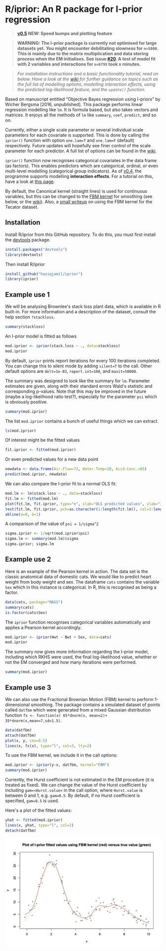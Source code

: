# R/iprior: An R package for I-prior regression

>**[v0.5](https://github.com/haziqjamil/iprior/releases/tag/v0.5) NEW: Speed bumps and plotting feature**

>**WARNING: The I-prior package is currently not optimised for large datasets yet. You might encounter debilitating slowness for `n>5000`. This is mainly due to the matrix multiplication and data storing process when the EM initialises. See issue [#20](https://github.com/haziqjamil/iprior/issues/20). A test of model fit with 2 variables and interactions for `n=6795` took x minutes.**

> *For installation instructions and a basic functionality tutorial, read on below. Have a look at the [wiki](https://github.com/haziqjamil/iprior/wiki/) for further guidance on topics such as the full list of modelling options, modelling interaction effects, using the predicted log-likelihood feature, and the `update()` function.*

Based on manuscript entitled "Objective Bayes regression using I-priors" by Wicher Bergsma [2016, unpublished]. This package performs linear regression modelling like `lm`. It is formula based, but also takes vectors and matrices. It enjoys all the methods of `lm` like `summary`, `coef`, `predict`, and so on.

Currently, either a single scale parameter or several individual scale parameters for each covariate is supported. This is done by calling the `iprior()` function with option `one.lam=T` and `one.lam=F` (default) respectively. Future updates will hopefully see finer control of the scale parameter for each predictor. A full list of options can be found in the [wiki](https://github.com/haziqjamil/iprior/wiki/List-of-options).

`iprior()` function now recognises categorical covariates in the data frame (as factors). This enables predictors which are categorical, ordinal, or even multi-level modelling (categorical group indicators). As of [v0.4](https://github.com/haziqjamil/iprior/releases/tag/v0.4), the programme supports modelling **interaction effects**. For a tutorial on this, have a look at [this page](https://github.com/haziqjamil/iprior/wiki/Modelling-interactions). 

By default, the Canonical kernel (straight lines) is used for continuous variables, but this can be changed to the [FBM kernel](https://github.com/haziqjamil/iprior/releases/tag/v0.4.6) for smoothing (see below, or the [wiki](https://github.com/haziqjamil/iprior/wiki/List-of-options)). Also, a [small writeup](https://github.com/haziqjamil/iprior/wiki/Using-FBM-kernel-for-regression-with-functional-covariates) on using the FBM kernel for the Tecator dataset.

## Installation
Install R/iprior from this GitHub repository. To do this, you must first install the [devtools](https://github.com/hadley/devtools) package.

```r
install.packages("devtools")
library(devtools)
```

Then install R/iprior

```r
install_github("haziqjamil/iprior")
library(iprior)
```

## Example use 1
We will be analysing Brownlee's stack loss plant data, which is available in R built-in. For more information and a description of the dataset, consult the help section `?stackloss`.

```r
summary(stackloss)
```

An I-prior model is fitted as follows
```r
mod.iprior <- iprior(stack.loss ~ ., data=stackloss)
mod.iprior
```

By default, `iprior` prints report iterations for every 100 iterations completed. You can change this to silent mode by adding `silent=T` to the call. Other default options are `delt=1e-03`, `report.int=100`, and `maxit=50000`.

The summary was designed to look like the summary for `lm`. Parameter estimates are given, along with their standard errors Wald's statistic and corresponding p-values. Note that this may be improved in the future (maybe a log-likelihood ratio test?), especially for the parameter `psi` which is obviously positive.
```r
summary(mod.iprior)
```

The list `mod.iprior` contains a bunch of useful things which we can extract.
```r
ls(mod.iprior)
```

Of interest might be the fitted values
```r
fit.iprior <- fitted(mod.iprior)
```
Or even predicted values for a new data point
```r
newdata <- data.frame(Air.Flow=72, Water.Temp=20, Acid.Conc.=85)
predict(mod.iprior, newdata)
```

We can also compare the I-prior fit to a normal OLS fit.
```r
mod.lm <- lm(stack.loss ~ ., data=stackloss)
fit.lm <- fitted(mod.lm)
plot(fit.lm, fit.iprior, type="n", xlab="OLS predicted values", ylab="I-prior fitted values", main="Comparison between I-prior and classical regression predicted values")
text(fit.lm, fit.iprior, pch=as.character(1:length(fit.lm)), col=1:length(fit.lm), cex=0.7)
abline(a=0, b=1)
```

A comparison of the value of `psi = 1/sigma^2`
```r
sigma.iprior <- 1/sqrt(mod.iprior$psi)
sigma.lm <- summary(mod.lm)$sigma
sigma.iprior; sigma.lm
```

## Example use 2
Here is an example of the Pearson kernel in action. The data set is the classic anatomical data of domestic cats. We would like to predict heart weight from body weight and sex. The dataframe `cats` contains the variable `Sex` which in this instance is categorical. In R, this is recognised as being a factor.

```r
data(cats, package="MASS")
summary(cats)
is.factor(cats$Sex)
```

The `iprior` function recognises categorical variables automatically and applies a Pearson kernel accordingly.
```r
mod.iprior <- iprior(Hwt ~ Bwt + Sex, data=cats)
mod.iprior
```

The summary now gives more information regarding the I-prior model, including which RKHS were used, the final log-likelihood value, whether or not the EM converged and how many iterations were performed.
```r
summary(mod.iprior)
```

## Example use 3
We can also use the Fractional Brownian Motion (FBM) kernel to perform 1-dimensional smoothing. The package contains a simulated dataset of points called `datfbm` which were generated from a mixed Gaussian distribution function `fx <- function(x) 65*dnorm(x, mean=2)+ 35*dnorm(x,mean=7,sd=1.5)`.

```r
data(datfbm)
attach(datfbm)
plot(x, y, cex=0.5)
lines(x, fx(x), type="l", col=3, lty=2)
```

To use the FBM kernel, we include it in the call options:

```r
mod.iprior <- iprior(y~x, datfbm, kernel="FBM")
summary(mod.iprior)
```

Currently, the Hurst coefficient is not estimated in the EM procedure (it is treated as fixed). We can change the value of the Hurst coefficient by including `gam=<Hurst.value>` in the call option, where `Hurst.value` is between 0 and 1, e.g. `gam=0.5`. By default, if no Hurst coefficient is specified, `gam=0.5` is used.

Here's a plot of the fitted values:

```r
yhat <- fitted(mod.iprior)
lines(x, yhat, type="l", col=2)
detach(datfbm)
```

![FBMplot](/images/Rplot7.jpg)

